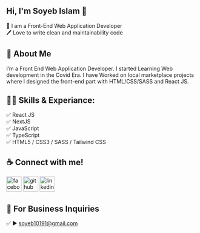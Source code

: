 ## Hi, I'm Soyeb Islam 👋

<p>
👑 I am a Front-End Web Application Developer <br> 
🖊️ Love to write clean and maintainability code <br> 
</p> 


## 🚀 About Me
I’m a Front End Web Application Developer. I started Learning Web development in the Covid Era. I have Worked on local marketplace projects where I designed the front-end part with HTML/CSS/SASS and React JS.  

## 👨‍💻 Skills & Experiance: 
✅ React JS <br> 
✅ NextJS <br> 
✅ JavaScript <br>
✅ TypeScript <br>
✅ HTML5 / CSS3 / SASS / Tailwind CSS <br>


## ☕ Connect with me!
[<img src='https://camo.githubusercontent.com/2d1ffa69dd491ebeca01b2098cf8233dd09950ff5895abccd5b455ca442abc59/68747470733a2f2f696d672e736869656c64732e696f2f62616467652f46616365626f6f6b2d3138373746323f7374796c653d666f722d7468652d6261646765266c6f676f3d66616365626f6f6b266c6f676f436f6c6f723d7768697465' alt='facebook' height='40'>](https://www.facebook.com/shoaib1022)   [<img src='https://camo.githubusercontent.com/bd2bd127c104ba5c98bb12c70801b075aee1f040009089510f69554300e7ff41/68747470733a2f2f696d672e736869656c64732e696f2f62616467652f4769742d4630353033323f7374796c653d666f722d7468652d6261646765266c6f676f3d676974266c6f676f436f6c6f723d7768697465' alt='github' height='40'>](https://github.com/soyeb101)  [<img src='https://camo.githubusercontent.com/a80d00f23720d0bc9f55481cfcd77ab79e141606829cf16ec43f8cacc7741e46/68747470733a2f2f696d672e736869656c64732e696f2f62616467652f4c696e6b6564496e2d3030373742353f7374796c653d666f722d7468652d6261646765266c6f676f3d6c696e6b6564696e266c6f676f436f6c6f723d7768697465' alt='linkedin' height='40'>](https://www.linkedin.com/in/soyeb101/)  


## 📧 For Business Inquiries 
✅  ► soyeb10191@gmail.com
